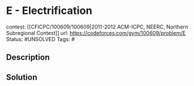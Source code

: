# E - Electrification

contest: [[CFICPC/100609/100609|2011-2012 ACM-ICPC, NEERC, Northern Subregional Contest]]
url: https://codeforces.com/gym/100609/problem/E
Status: #UNSOLVED
Tags: #

## Description

## Solution

